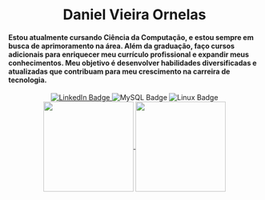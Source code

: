 <h1 align="center">Daniel Vieira Ornelas</h1>

<h4 class="highlighted-text">
  
Estou atualmente cursando Ciência da Computação, e estou sempre em busca de aprimoramento na área. Além da graduação, faço cursos adicionais para enriquecer meu currículo profissional e expandir meus conhecimentos. Meu objetivo é desenvolver habilidades diversificadas e atualizadas que contribuam para meu crescimento na carreira de tecnologia.
  
</h4>



<div id="badges" align="center">
  <a href="https://www.linkedin.com/in/daniel-vieira-ornelas-a80602269/">
    <img src="https://img.shields.io/badge/LinkedIn-blue?style=for-the-badge&logo=linkedin&logoColor=white" alt="LinkedIn Badge"/>
  </a>
  <img src="https://img.shields.io/badge/MySQL-00000F?style=for-the-badge&logo=mysql&logoColor=white" alt="MySQL Badge"/>
  <img src="https://img.shields.io/badge/Linux-FCC624?style=for-the-badge&logo=linux&logoColor=black" alt="Linux Badge"/>
</div>

<div align="center">
  <a href="https://github.com/Daniel479">
    <img align="center" height="180em" src="https://github-readme-stats.vercel.app/api?username=Daniel479&show_icons=true&theme=tokyonight&include_all_commits=true&count_private=true"/>
    <img align="center" height="180em" src="https://github-readme-stats.vercel.app/api/top-langs/?username=Daniel479&layout=compact&langs_count=7&theme=tokyonight"/>
  </a>
</div>










